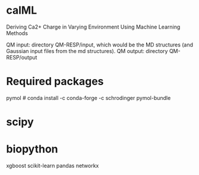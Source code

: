 # calML
Deriving Ca2+ Charge in Varying Environment Using Machine Learning Methods

QM input: directory QM-RESP/input, which would be the MD structures (and Gaussian input files from the md structures).
QM output: directory QM-RESP/output


# Required packages

pymol # conda install -c conda-forge -c schrodinger pymol-bundle
# scipy
# biopython
xgboost
scikit-learn
pandas
networkx

